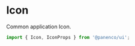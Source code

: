 # Icon

Common application Icon.

```js
import { Icon, IconProps } from '@panenco/ui';
```

<!-- STORY -->
